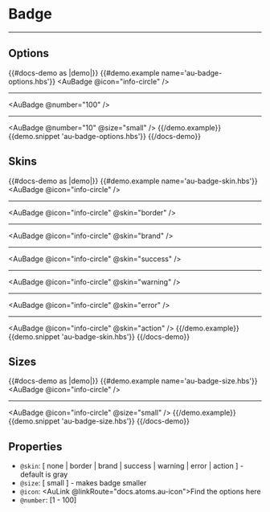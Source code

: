 # Badge

---

## Options

{{#docs-demo as |demo|}}
  {{#demo.example name='au-badge-options.hbs'}}
    <AuBadge @icon="info-circle" />
    <hr>
    <AuBadge @number="100" />
    <hr>
    <AuBadge @number="10" @size="small" />
  {{/demo.example}}
  {{demo.snippet 'au-badge-options.hbs'}}
{{/docs-demo}}

## Skins

{{#docs-demo as |demo|}}
  {{#demo.example name='au-badge-skin.hbs'}}
    <AuBadge @icon="info-circle" />
    <hr>
    <AuBadge @icon="info-circle" @skin="border" />
    <hr>
    <AuBadge @icon="info-circle" @skin="brand" />
    <hr>
    <AuBadge @icon="info-circle" @skin="success" />
    <hr>
    <AuBadge @icon="info-circle" @skin="warning" />
    <hr>
    <AuBadge @icon="info-circle" @skin="error" />
    <hr>
    <AuBadge @icon="info-circle" @skin="action" />
  {{/demo.example}}
  {{demo.snippet 'au-badge-skin.hbs'}}
{{/docs-demo}}

## Sizes

{{#docs-demo as |demo|}}
  {{#demo.example name='au-badge-size.hbs'}}
    <AuBadge @icon="info-circle" />
    <hr>
    <AuBadge @icon="info-circle" @size="small" />
  {{/demo.example}}
  {{demo.snippet 'au-badge-size.hbs'}}
{{/docs-demo}}

## Properties
- `@skin`: [ none | border | brand | success | warning | error | action ] - default is gray
- `@size`: [ small ] - makes badge smaller
- `@icon`: <AuLink @linkRoute="docs.atoms.au-icon">Find the options here</AuLink>
- `@number`: [1 - 100]
